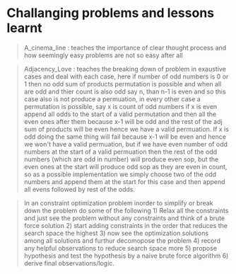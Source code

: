 # Challanging problems and lessons learnt 

> A_cinema_line : teaches the importance of clear thought process and how seemingly easy problems are not so easy after all

> Adjacency_Love : teaches the breaking down of problem in exaustive cases and deal with each case, here if number of odd numbers is 0 or 1 then no odd sum of products permutation is possible and when all are odd and thier count is also odd say n, than n-1 is even and so this case also is not produce a permuation, in every other case a permutation is possible, say x is count of odd numbers if x is even append all odds to the start of a valid permutation and then all the even ones after them because x-1 will be odd and the rest of the adj sum of products will be even hence we have a valid permuation. If x is odd doing the same thing will fail because x-1 will be even and hence we won't have a valid permuation, but if we have even number of odd numbers at the start of a valid permuation then the rest of the odd numbers (which are odd in number) will produce even sop, but the even ones at the start will produce odd sop as they are even in count, so as a possible implementation we simply choose two of the odd numbers and append them at the start for this case and then append all evens followed by rest of the odds.

> In an constraint optimization problem inorder to simplify or break down the problem do some of the following 1) Relax all the constraints and just see the problem without any constraints and think of a brute force solution 2) start adding constraints in the order that reduces the search space the highest 3) now see the optimization solutions among all solutions and furthur decomopose the problem 4) record any helpful  observations to reduce search space more 5) propose hypothesis and test the hypothesis by a naive brute force algorithm 6) derive final observations/logic.

 